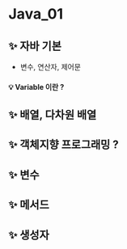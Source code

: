 # Java_01

## ✨ 자바 기본 

- 변수, 연산자, 제어문

#### 💡 Variable 이란 ?









## ✨ 배열, 다차원 배열









## ✨ 객체지향 프로그래밍 ?







## ✨ 변수











## ✨ 메서드









## ✨ 생성자



